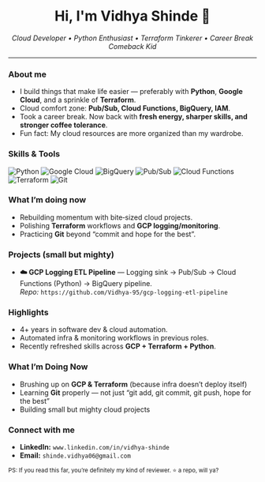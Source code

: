 <h1 align="center">Hi, I'm Vidhya Shinde 👋</h1>
<p align="center"><em>Cloud Developer • Python Enthusiast • Terraform Tinkerer • Career Break Comeback Kid</em></p>

---

### About me
- I build things that make life easier — preferably with **Python**, **Google Cloud**, and a sprinkle of **Terraform**.
- Cloud comfort zone: **Pub/Sub, Cloud Functions, BigQuery, IAM**.
- Took a career break. Now back with **fresh energy, sharper skills, and stronger coffee tolerance**.
- Fun fact: My cloud resources are more organized than my wardrobe.

### Skills & Tools
<p>
  <img alt="Python" src="https://img.shields.io/badge/Python-3776AB?logo=python&logoColor=white" />
  <img alt="Google Cloud" src="https://img.shields.io/badge/Google%20Cloud-4285F4?logo=googlecloud&logoColor=white" />
  <img alt="BigQuery" src="https://img.shields.io/badge/BigQuery-4285F4?logo=google-bigquery&logoColor=white" />
  <img alt="Pub/Sub" src="https://img.shields.io/badge/Pub%2FSub-673AB7?logo=googlecloud&logoColor=white" />
  <img alt="Cloud Functions" src="https://img.shields.io/badge/Cloud%20Functions-1A73E8?logo=googlecloud&logoColor=white" />
  <img alt="Terraform" src="https://img.shields.io/badge/Terraform-7B42BC?logo=terraform&logoColor=white" />
  <!--<img alt="Docker" src="https://img.shields.io/badge/Docker-2496ED?logo=docker&logoColor=white" /> -->
  <img alt="Git" src="https://img.shields.io/badge/Git-F05032?logo=git&logoColor=white" />
</p>

### What I’m doing now
- Rebuilding momentum with bite‑sized cloud projects.
- Polishing **Terraform** workflows and **GCP logging/monitoring**.
- Practicing **Git** beyond “commit and hope for the best”.

### Projects (small but mighty)
- **☁️ GCP Logging ETL Pipeline** — Logging sink → Pub/Sub → Cloud Functions (Python) → BigQuery pipeline.  
  _Repo:_ `https://github.com/Vidhya-95/gcp-logging-etl-pipeline`

### Highlights
- 4+ years in software dev & cloud automation.
- Automated infra & monitoring workflows in previous roles.
- Recently refreshed skills across **GCP + Terraform + Python**.

### What I’m Doing Now
- Brushing up on **GCP & Terraform** (because infra doesn’t deploy itself)
- Learning **Git** properly — not just “git add, git commit, git push, hope for the best”
- Building small but mighty cloud projects

### Connect with me
- **LinkedIn:** `www.linkedin.com/in/vidhya-shinde`
- **Email:** `shinde.vidhya06@gmail.com`


<sub>PS: If you read this far, you’re definitely my kind of reviewer. ⭐ a repo, will ya?</sub>
